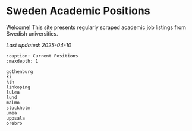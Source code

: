 # Sweden Academic Positions

Welcome! This site presents regularly scraped academic job listings from Swedish universities.

_Last updated: 2025-04-10_

<!-- :::{prereq}
prerequisites
:::

```{csv-table}
:delim: ;
:widths: auto

20 min ; {doc}`filename`
``` -->

<!-- ```{toctree}
:caption: The lesson
:maxdepth: 1
``` -->

```{toctree}
:caption: Current Positions
:maxdepth: 1

gothenburg
ki
kth
linkoping
lulea
lund
malmo
stockholm
umea
uppsala
orebro
```

<!-- (learner-personas)= -->

<!-- ## Who is the course for?

## About the course

## See also

## Credits -->
